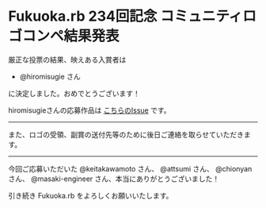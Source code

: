 # Fukuoka.rb 234回記念 コミュニティロゴコンペ結果発表

厳正な投票の結果、映えある入賞者は

* @hiromisugie さん

に決定しました。おめでとうございます！

hiromisugieさんの応募作品は [こちらのIssue](https://github.com/fukuokarb/logo-candidates/issues/2) です。

----

また、ロゴの受領、副賞の送付先等のために後日ご連絡を取らせていただきます。

----

今回ご応募いただいた @keitakawamoto さん、 @attsumi さん、 @chionyan さん、 @masaki-engineer さん、本当にありがとうございました！

引き続き Fukuoka.rb をよろしくお願いいたします。
